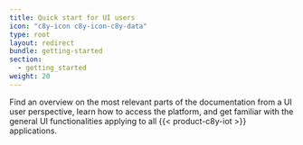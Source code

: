 ```yaml
---
title: Quick start for UI users
icon: "c8y-icon c8y-icon-c8y-data"
type: root
layout: redirect
bundle: getting-started
section:
  - getting_started
weight: 20
---
```


Find an overview on the most relevant parts of the documentation from a UI user perspective, learn how to access the platform, and get familiar with the general UI functionalities applying to all {{< product-c8y-iot >}} applications.
